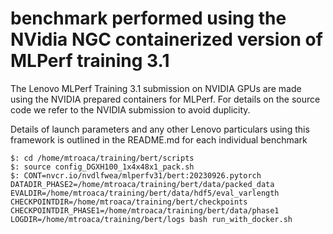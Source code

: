 # benchmark performed using the NVidia NGC containerized version of MLPerf training 3.1


The Lenovo MLPerf Training 3.1 submission on NVIDIA GPUs are made using the NVIDIA prepared
containers for MLPerf. For details on the source code we refer to the NVIDIA submission to
avoid duplicity.

Details of launch parameters and any other Lenovo particulars using this framework is outlined
in the README.md for each individual benchmark


```
$: cd /home/mtroaca/training/bert/scripts
$: source config_DGXH100_1x4x48x1_pack.sh
$: CONT=nvcr.io/nvdlfwea/mlperfv31/bert:20230926.pytorch DATADIR_PHASE2=/home/mtroaca/training/bert/data/packed_data EVALDIR=/home/mtroaca/training/bert/data/hdf5/eval_varlength CHECKPOINTDIR=/home/mtroaca/training/bert/checkpoints CHECKPOINTDIR_PHASE1=/home/mtroaca/training/bert/data/phase1 LOGDIR=/home/mtroaca/training/bert/logs bash run_with_docker.sh
```

